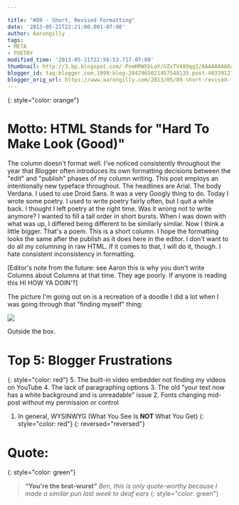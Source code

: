 ```yaml
---

title: "#89 - Short, Revised Formatting"
date: '2013-05-21T22:21:00.001-07:00'
author: Aarongilly
tags:
- META
- POETRY
modified_time: '2013-05-21T22:56:53.717-07:00'
thumbnail: http://3.bp.blogspot.com/-PnmHRWXbLaY/UZxTV48OqgI/AAAAAAAA0aY/ebO5ML1lYlE/s72-c/Outside+the+Box.png
blogger_id: tag:blogger.com,1999:blog-2842965021457548135.post-4033912740351201447
blogger_orig_url: https://www.aarongilly.com/2013/05/89-short-revised-formatting.html
---
```


{: style="color: orange"}
# Motto: HTML Stands for "Hard To Make Look (Good)"

The column doesn't format well. I've noticed consistently throughout the year that Blogger often introduces its own formatting decisions between the "edit" and "publish" phases of my column writing. This post employs an intentionally new typeface throughout. The headlines are Arial. The body Verdana.  I used to use Droid Sans. It was a very Googly thing to do.  Today I wrote some poetry. I used to write poetry fairly often, but I quit a while back.  I thought I left poetry at the right time.  Was it wrong not to write anymore? I wanted to fill a tall order in short bursts. When I was down with what was up, I differed being different to be similarly similar. Now I think a little bigger. That's a poem. This is a short column. I hope the formatting looks the same after the publish as it does here in the editor. I don't want to do all my columning in raw HTML. If it comes to that, I will do it, though. I hate consistent inconsistency in formatting.

[Editor's note from the future: see Aaron this is why you don't write Columns about Columns at that time. They age poorly. If anyone is reading this HI HOW YA DOIN'?]

The picture I'm going out on is a recreation of a doodle I did a lot when I was going through that "finding myself" thing:

![](http://3.bp.blogspot.com/-PnmHRWXbLaY/UZxTV48OqgI/AAAAAAAA0aY/ebO5ML1lYlE/s320/Outside+the+Box.png)

Outside the box.

# Top 5: Blogger Frustrations
{: style="color: red"}
5. The built-in video embedder not finding my videos on YouTube 
4. The lack of paragraphing options
3. The old "your text now has a white background and is unreadable" issue
2. Fonts changing mid-post without my permission or control
1. In general, WYSINWYG (What You See Is **NOT** What You Get)
{: style="color: red"}
{: reversed="reversed"}

# Quote:
{: style="color: green"}
> **“You're the brat-wurst”**
<cite>Ben, this is only quote-worthy because I made a similar pun last week to deaf ears</cite>
{: style="color: green"}